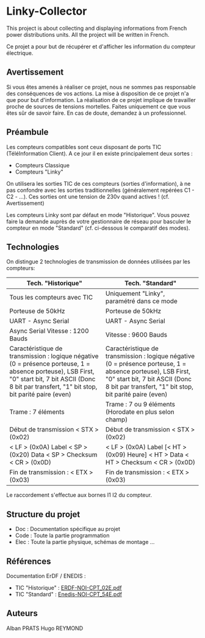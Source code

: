 # Linky-Collector 

This project is about collecting and displaying informations from French power distributions units. 
All the project will be written in French. 

Ce projet a pour but de récupérer et d'afficher les information du compteur électrique. 

## Avertissement 

Si vous êtes amenés à réaliser ce projet, nous ne sommes pas responsable des conséquences de vos actions. La mise à disposition de ce projet n'a que pour but d'information. 
La réalisation de ce projet implique de travailler proche de sources de tensions mortelles. Faites uniquement ce que vous êtes sûr de savoir faire. En cas de doute, demandez à un professionnel. 

## Préambule

Les compteurs compatibles sont ceux disposant de ports TIC (TéléInformation Client). 
A ce jour il en existe principalement deux sortes  : 
- Compteurs Classique 
- Compteurs "Linky"

On utilisera les sorties TIC de ces compteurs (sorties d'information), à ne pas confondre avec les sorties traditionnelles (généralement repérées C1 - C2 - ...). Ces sorties ont une tension de 230v quand actives ! (cf. Avertissement)

Les compteurs Linky sont par défaut en mode "Historique". Vous pouvez faire la demande auprès de votre gestionnaire de réseau pour basculer le compteur en mode "Standard" (cf. ci-dessous le comparatif des modes).

## Technologies

On distingue 2 technologies de transmission de données utilisées par les compteurs: 

|Tech. "Historique"|Tech. "Standard"  |
|--|--|
| Tous les compteurs avec TIC| Uniquement "Linky", paramétré dans ce mode |
|Porteuse de 50kHz|Porteuse de 50kHz|
|UART - Async Serial|UART - Async Serial|
|Async Serial Vitesse : 1200 Bauds|Vitesse : 9600 Bauds|
|Caractéristique de transmission : logique négative (0 = présence porteuse, 1 = absence porteuse), LSB First, "0" start bit, 7 bit ASCII (Donc 8 bit par transfert, "1" bit stop, bit parité paire (even)  |Caractéristique de transmission : logique négative (0 = présence porteuse, 1 = absence porteuse), LSB First, "0" start bit, 7 bit ASCII (Donc 8 bit par transfert, "1" bit stop, bit parité paire (even)|
|Trame : 7 éléments|Trame : 7 ou 9 éléments (Horodate en plus selon champ)|
|Début de transmission < STX > (0x02)|Début de transmission < STX > (0x02)|
|< LF > (0x0A) Label < SP > (0x20) Data < SP > Checksum < CR > (0x0D)|< LF > (0x0A) Label [< HT > (0x09) Heure] < HT > Data < HT > Checksum < CR > (0x0D)|
|Fin de transmission : < ETX > (0x03)|Fin de transmission : < ETX > (0x03)|

Le raccordement s'effectue aux bornes I1 I2 du compteur. 

## Structure du projet
- Doc : Documentation spécifique au projet
- Code : Toute la partie programmation 
- Elec : Toute la partie physique, schémas de montage ... 

## Références

Documentation ErDF / ENEDIS : 
 - TIC "Historique" : [ERDF-NOI-CPT_02E.pdf](https://git.bde-insa-lyon.fr/colloc/linky_collector/doc/ERDF-NOI-CPT_02E.pdf)
 - TIC "Standard" : [Enedis-NOI-CPT_54E.pdf](https://git.bde-insa-lyon.fr/colloc/linky_collector/doc/Enedis-NOI-CPT_54E.pdf)
 
## Auteurs

Alban PRATS
Hugo REYMOND